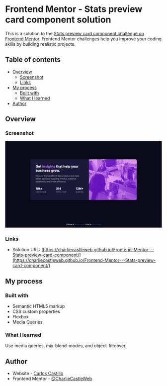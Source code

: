 # Frontend Mentor - Stats preview card component solution

This is a solution to the [Stats preview card component challenge on Frontend Mentor](https://www.frontendmentor.io/challenges/stats-preview-card-component-8JqbgoU62). Frontend Mentor challenges help you improve your coding skills by building realistic projects. 

## Table of contents

- [Overview](#overview)
  - [Screenshot](#screenshot)
  - [Links](#links)
- [My process](#my-process)
  - [Built with](#built-with)
  - [What I learned](#what-i-learned)
- [Author](#author)

## Overview

### Screenshot

![](./images/Screenshot.png)

### Links

- Solution URL: [https://charliecastleweb.github.io/Frontend-Mentor---Stats-preview-card-component/](https://charliecastleweb.github.io/Frontend-Mentor---Stats-preview-card-component/)

## My process

### Built with

- Semantic HTML5 markup
- CSS custom properties
- Flexbox
- Media Queries

### What I learned

Use media queries, mix-blend-modes, and object-fit:cover.

## Author

- Website - [Carlos Castillo](https://carloscastillo.dev/)
- Frontend Mentor - [@CharlieCastleWeb](https://www.frontendmentor.io/profile/CharlieCastleWeb)

